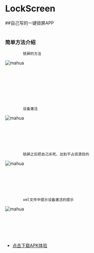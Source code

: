 
# LockScreen
##自己写的一键锁屏APP
<br/><br/>
### 简单方法介绍

```
        锁屏的方法
```
![mahua](https://github.com/dearHaoGeGe/LockScreen/blob/master/show/a.png?raw=true)

<br/><br/><br/><br/><br/><br/>


```
        设备激活
```
![mahua](https://github.com/dearHaoGeGe/LockScreen/blob/master/show/b.png?raw=true)
<br/><br/><br/><br/><br/><br/>

```
        锁屏之后把自己杀死，达到不占资源目的
```
![mahua](https://github.com/dearHaoGeGe/LockScreen/blob/master/show/c.png?raw=true)
<br/><br/><br/><br/><br/><br/>


```
        xml文件中提示设备激活的提示
```
![mahua](https://github.com/dearHaoGeGe/LockScreen/blob/master/show/d.png?raw=true)
<br/><br/><br/><br/><br/><br/>


* [点击下载APK体验](https://raw.githubusercontent.com/dearHaoGeGe/LockScreen/master/show/LockScreen_V1.0.apk) 
